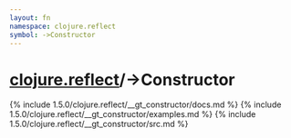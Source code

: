 ```yaml
---
layout: fn
namespace: clojure.reflect
symbol: ->Constructor
---
```


# [clojure.reflect](../)/->Constructor

{% include 1.5.0/clojure.reflect/__gt_constructor/docs.md %}
{% include 1.5.0/clojure.reflect/__gt_constructor/examples.md %}
{% include 1.5.0/clojure.reflect/__gt_constructor/src.md %}

